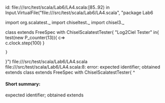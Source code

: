 id: file://<WORKSPACE>/src/test/scala/Lab6/LA4.scala:[85..92) in Input.VirtualFile("file://<WORKSPACE>/src/test/scala/Lab6/LA4.scala", "package Lab6

import org.scalatest._
import chiseltest._ 
import chisel3._ 


class  extends FreeSpec with ChiselScalatestTester{
    "Log2Ciel Tester" in{
        test(new  P_counter(13)){
            c=>    
            c.clock.step(100)
        }

    }
}")
file://<WORKSPACE>/src/test/scala/Lab6/LA4.scala
file://<WORKSPACE>/src/test/scala/Lab6/LA4.scala:8: error: expected identifier; obtained extends
class  extends FreeSpec with ChiselScalatestTester{
       ^
#### Short summary: 

expected identifier; obtained extends